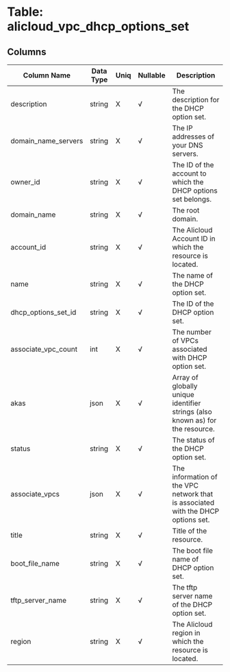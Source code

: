 # Table: alicloud_vpc_dhcp_options_set

## Columns 

|  Column Name   |  Data Type  | Uniq | Nullable | Description | 
|  ----  | ----  | ----  | ----  | ---- | 
| description | string | X | √ | The description for the DHCP option set. | 
| domain_name_servers | string | X | √ | The IP addresses of your DNS servers. | 
| owner_id | string | X | √ | The ID of the account to which the DHCP options set belongs. | 
| domain_name | string | X | √ | The root domain. | 
| account_id | string | X | √ | The Alicloud Account ID in which the resource is located. | 
| name | string | X | √ | The name of the DHCP option set. | 
| dhcp_options_set_id | string | X | √ | The ID of the DHCP option set. | 
| associate_vpc_count | int | X | √ | The number of VPCs associated with DHCP option set. | 
| akas | json | X | √ | Array of globally unique identifier strings (also known as) for the resource. | 
| status | string | X | √ | The status of the DHCP option set. | 
| associate_vpcs | json | X | √ | The information of the VPC network that is associated with the DHCP options set. | 
| title | string | X | √ | Title of the resource. | 
| boot_file_name | string | X | √ | The boot file name of DHCP option set. | 
| tftp_server_name | string | X | √ | The tftp server name of the DHCP option set. | 
| region | string | X | √ | The Alicloud region in which the resource is located. | 


